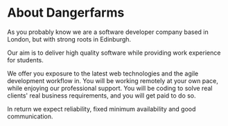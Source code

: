 # About Dangerfarms

As you probably know we are a software developer company based in London, but with strong roots in Edinburgh.

Our aim is to deliver high quality software while providing work experience for students.

We offer you exposure to the latest web technologies and the agile development workflow in. You will be working remotely at your own pace, while enjoying our professional support. You will be coding to solve real clients' real business requirements, and you will get paid to do so.

In return we expect reliability, fixed minimum availability and good communication.